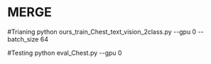 # MERGE

#Trianing
python ours_train_Chest_text_vision_2class.py --gpu 0 --batch_size 64

#Testing
python eval_Chest.py --gpu 0
